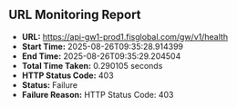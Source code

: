 ## URL Monitoring Report

- **URL:** https://api-gw1-prod1.fisglobal.com/gw/v1/health
- **Start Time:** 2025-08-26T09:35:28.914399
- **End Time:** 2025-08-26T09:35:29.204504
- **Total Time Taken:** 0.290105 seconds
- **HTTP Status Code:** 403
- **Status:** Failure
- **Failure Reason:** HTTP Status Code: 403
